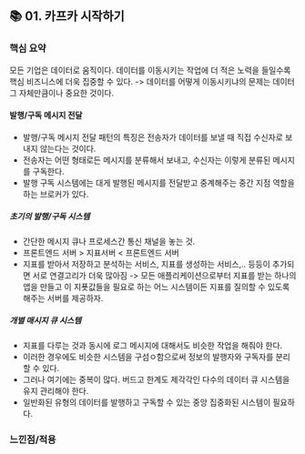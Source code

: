 ## 📚 01. 카프카 시작하기

### 핵심 요약

모든 기업은 데이터로 움직이다. 데이터를 이동시키는 작업에 더 적은 노력을 들일수록 핵심 비즈니스에 더욱 집중할 수 있다.
-> 데이터를 어떻게 이동시키냐의 문제는 데이터 그 자체만큼이나 중요한 것이다.

#### 발행/구독 메시지 전달

- 발행/구독 메시지 전달 패턴의 특징은 전송자가 데이터를 보낼 때 직접 수신자로 보내지 않는다는 것이다.
- 전송자는 어떤 형태로든 메시지를 분류해서 보내고, 수신자는 이렇게 분류된 메시지를 구독한다.
- 발행 구독 시스템에는 대게 발행된 메시지를 전달받고 중계해주는 중간 지점 역할을 하는 브로커가 있다.

##### 초기의 발행/구독 시스템

- 간단한 메시지 큐나 프로세스간 통신 채널을 놓는 것.
- 프론트엔드 서버 > 지표서버 < 프론트엔드 서버
- 지표를 받아서 저장하고 분석하는 서비스, 지표를 생성하는 서비스,.. 등등이 추가되면 서로 연결고리가 더욱 많아짐
  -> 모든 애플리케이션으로부터 지표를 받는 하나의 앱을 만들고 이 지푯값들을 필요로 하는 어느 시스템이든 지표를 질의할 수 있도록 해주는 서버를 제공하자.

##### 개별 매시지 큐 시스템

- 지표를 다루는 것과 동시에 로그 메시지에 대해서도 비슷한 작업을 해줘야 한다.
- 이러한 경우에도 비슷한 시스템을 구섬ㅇ함으로써 정보의 발행자와 구독자를 분리할 수 있다.
- 그러나 여기에는 중복이 많다. 버드고 한계도 제각각인 다수의 데이터 큐 시스템을 유지 관리해야 한다.
- 일반화된 유형의 데이터를 발행하고 구독할 수 있는 중앙 집중화된 시스템이 필요하다.

### 느낀점/적용
